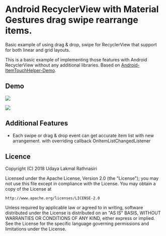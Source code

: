 # Android RecyclerView with Material Gestures drag swipe rearrange items.
Basic example of using  drag &amp; drop, swipe for RecyclerView that support for both linear and grid layouts.

This is a basic example of implementing those features with Android RecyclerView without any additional libraries. Based on [Android-ItemTouchHelper-Demo](https://github.com/iPaulPro/Android-ItemTouchHelper-Demo).

## Demo

![](https://media.giphy.com/media/69zK7TUzo9DObCFfmV/giphy.gif)

![](https://media.giphy.com/media/3pAVKNyMcRegmqyd8I/giphy.gif)


## Additional Features
* Each swipe or drag & drop event can get accurate item list with new arrangement. 
with overriding  callback OnItemListChangedListener


## Licence

Copyright (C) 2018 Udaya Lakmal Rathnasiri

Licensed under the Apache License, Version 2.0 (the "License");
you may not use this file except in compliance with the License.
You may obtain a copy of the License at

    http://www.apache.org/licenses/LICENSE-2.0

Unless required by applicable law or agreed to in writing, software
distributed under the License is distributed on an "AS IS" BASIS,
WITHOUT WARRANTIES OR CONDITIONS OF ANY KIND, either express or implied.
See the License for the specific language governing permissions and
limitations under the License.
